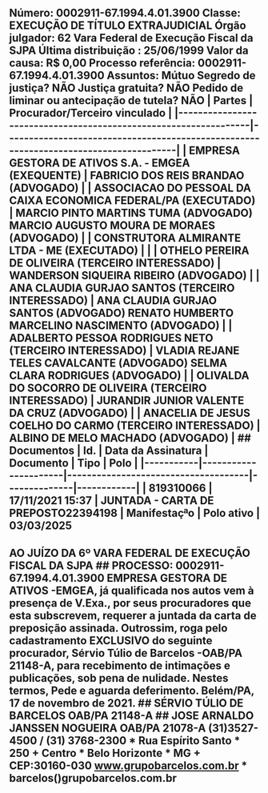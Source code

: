 ## Número: 0002911-67.1994.4.01.3900 Classe: EXECUÇÃO DE TÍTULO EXTRAJUDICIAL Órgão julgador: 62 Vara Federal de Execução Fiscal da SJPA Última distribuição : 25/06/1999 Valor da causa: R$ 0,00 Processo referência: 0002911-67.1994.4.01.3900 Assuntos: Mútuo Segredo de justiça? NÃO Justiça gratuita? NÃO Pedido de liminar ou antecipação de tutela? NÃO | Partes | Procurador/Terceiro vinculado | |-----------------------------------------------------------------|--------------------------------------------------------------------------------------| | EMPRESA GESTORA DE ATIVOS S.A. - EMGEA (EXEQUENTE) | FABRICIO DOS REIS BRANDAO (ADVOGADO) | | ASSOCIACAO DO PESSOAL DA CAIXA ECONOMICA FEDERAL/PA (EXECUTADO) | MARCIO PINTO MARTINS TUMA (ADVOGADO) MARCIO AUGUSTO MOURA DE MORAES (ADVOGADO) | | CONSTRUTORA ALMIRANTE LTDA - ME (EXECUTADO) | | | OTHELO PEREIRA DE OLIVEIRA (TERCEIRO INTERESSADO) | WANDERSON SIQUEIRA RIBEIRO (ADVOGADO) | | ANA CLAUDIA GURJAO SANTOS (TERCEIRO INTERESSADO) | ANA CLAUDIA GURJAO SANTOS (ADVOGADO) RENATO HUMBERTO MARCELINO NASCIMENTO (ADVOGADO) | | ADALBERTO PESSOA RODRIGUES NETO (TERCEIRO INTERESSADO) | VLADIA REJANE TELES CAVALCANTE (ADVOGADO) SELMA CLARA RODRIGUES (ADVOGADO) | | OLIVALDA DO SOCORRO DE OLIVEIRA (TERCEIRO INTERESSADO) | JURANDIR JUNIOR VALENTE DA CRUZ (ADVOGADO) | | ANACELIA DE JESUS COELHO DO CARMO (TERCEIRO INTERESSADO) | ALBINO DE MELO MACHADO (ADVOGADO) | ## Documentos | Id. | Data da Assinatura | Documento | Tipo | Polo | |-----------|----------------------|-------------------------------------|--------------|------------| | 819310066 | 17/11/2021 15:37 | JUNTADA - CARTA DE PREPOSTO22394198 | Manifestaçªo | Polo ativo | 03/03/2025

## AO JUÍZO DA 6º VARA FEDERAL DE EXECUÇÃO FISCAL DA SJPA ## PROCESSO: 0002911-67.1994.4.01.3900 EMPRESA GESTORA DE ATIVOS -EMGEA, já qualificada nos autos vem à presença de V.Exa., por seus procuradores que esta subscrevem, requerer a juntada da carta de preposição assinada. Outrossim, roga pelo cadastramento EXCLUSIVO do seguinte procurador, Sérvio Túlio de Barcelos -OAB/PA 21148-A, para recebimento de intimações e publicações, sob pena de nulidade. Nestes termos, Pede e aguarda deferimento. Belém/PA, 17 de novembro de 2021. ## SÉRVIO TÚLIO DE BARCELOS OAB/PA 21148-A ## JOSE ARNALDO JANSSEN NOGUEIRA OAB/PA 21078-A (31)3527-4500 / (31) 3768-2300 * Rua Espírito Santo * 250 + Centro * Belo Horizonte * MG + CEP:30160-030 www.grupobarcelos.com.br * barcelos()grupobarcelos.com.br

